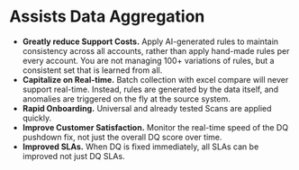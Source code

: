 # Assists Data Aggregation

* **Greatly reduce Support Costs.** Apply AI-generated rules to maintain consistency across all accounts, rather than apply hand-made rules per every account. You are not managing 100+ variations of rules, but a consistent set that is learned from all.
* **Capitalize on Real-time.** Batch collection with excel compare will never support real-time. Instead, rules are generated by the data itself, and anomalies are triggered on the fly at the source system.
* **Rapid Onboarding.** Universal and already tested Scans are applied quickly.
* **Improve Customer Satisfaction.** Monitor the real-time speed of the DQ pushdown fix, not just the overall DQ score over time.
* **Improved SLAs.** When DQ is fixed immediately, all SLAs can be improved not just DQ SLAs.
